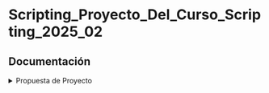 # Scripting_Proyecto_Del_Curso_Scripting_2025_02

## Documentación

<details>
  <summary>Propuesta de Proyecto</summary>

## Propuesta de Proyecto


### Alcance del Proyecto 

Este proyecto consiste en el desarrollo de un juego de plataformas en 2D con un único nivel. El jugador controla un personaje que debe atravesar un entorno lleno de obstáculos, plataformas móviles y enemigos básicos para llegar a una meta.

Durante el juego, se implementará una mecánica de salto, recolección de objetos y vida limitada. El objetivo es aplicar al menos un patrón de diseño (como el pa-trón State para los enemigos o Factory para la creación de objetos interactivos), una estructura de datos distinta a listas o arreglos (por ejemplo, una cola o un diccionario para gestionar eventos u objetos recogidos) y pruebas unitarias de al menos una funcionalidad (como la lógica de recolección o el conteo de vidas).

El juego tendrá una interfaz básica de inicio, instrucciones y botón de reinicio. Aunque el nivel es único, se garantizará un gameplay completo y funcional.

### Miembros del Equipo 

- Sofia Lezcano Arenas
- Valeria Cecilia Blanquicett Angulo
- Daniel Esteban Ardila Alzate

### Herramientas que Usaremos

- Motor de desarrollo: Unity 6 (2D)
- Lenguaje de programación: C#
- Entorno de desarrollo: Visual Studio Code o Visual Studio 2022
- Control de versiones: Git + GitHub

### Herramientas adicionales:

  - Unity Test Framework para pruebas unitarias
  - Assets gratuitos de Unity Asset Store para los gráficos y sonidos
  - Trello o Google Drive para la organización de tareas y archivos compartidos

</details>
